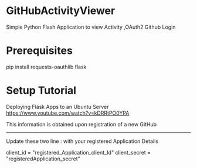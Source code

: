 # GitHubActivityViewer
Simple Python Flash Application to view Activity ,OAuth2 Github Login

# Prerequisites
pip install requests-oauthlib flask

# Setup Tutorial
Deploying Flask Apps to an Ubuntu Server
https://www.youtube.com/watch?v=kDRRtPO0YPA

This information is obtained upon registration of a new GitHub
***************************************************************
Update these two line : with your registered Application Details

client_id = "registered_Application_client_Id"
client_secret = "registeredApplication_secret"
